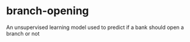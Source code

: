 # branch-opening
An unsupervised learning model used to predict if a bank should open a branch or not
